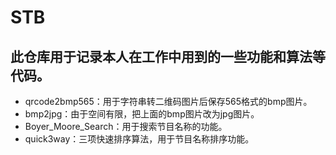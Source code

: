 # STB
## 此仓库用于记录本人在工作中用到的一些功能和算法等代码。

- qrcode2bmp565：用于字符串转二维码图片后保存565格式的bmp图片。
- bmp2jpg：由于空间有限，把上面的bmp图片改为jpg图片。
- Boyer_Moore_Search：用于搜索节目名称的功能。
- quick3way：三项快速排序算法，用于节目名称排序功能。
